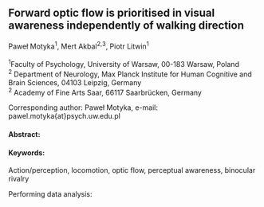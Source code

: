 ## Forward optic flow is prioritised in visual awareness independently of walking direction

Paweł Motyka<sup>1</sup>, Mert Akbal<sup>2</sup><sup>,</sup><sup>3</sup>, Piotr Litwin<sup>1</sup>
<br/>
<br/>
<sup>1</sup>Faculty of Psychology, University of Warsaw, 00-183 Warsaw, Poland <br/>
<sup>2</sup> Department of Neurology, Max Planck Institute for Human Cognitive and Brain Sciences, 04103 Leipzig, Germany  <br/>
<sup>2</sup> Academy of Fine Arts Saar, 66117 Saarbrücken, Germany <br/>

Corresponding author: Paweł Motyka, e-mail: pawel.motyka{at}psych.uw.edu.pl 
<br/>

#### Abstract:


#### Keywords: 
Action/perception, locomotion, optic flow, perceptual awareness, binocular rivalry



Performing data analysis:


